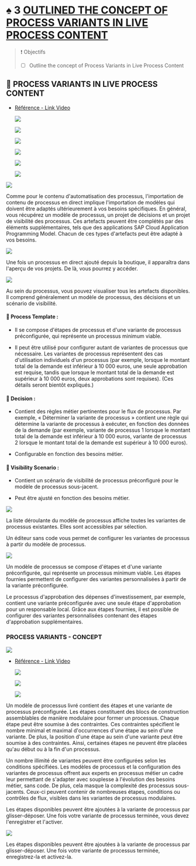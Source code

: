 # ♠ 3 [OUTLINED THE CONCEPT OF PROCESS VARIANTS IN LIVE PROCESS CONTENT](https://learning.sap.com/learning-journeys/create-processes-and-automations-with-sap-build-process-automation/outlining-the-concept-of-process-variants-in-live-process-content_d4e1edfb-7086-4165-bada-1619c19964b5)

> :exclamation: Objectifs
>
> - [ ] Outline the concept of Process Variants in Live Process Content

## :closed_book: PROCESS VARIANTS IN LIVE PROCESS CONTENT

- [Référence - Link Video](https://learning.sap.com/learning-journeys/create-processes-and-automations-with-sap-build-process-automation/outlining-the-concept-of-process-variants-in-live-process-content_d4e1edfb-7086-4165-bada-1619c19964b5)

  ![](./assets/Capture%20d’écran%202025-05-23%20123930.png)

  ![](./assets/Capture%20d’écran%202025-05-23%20124018.png)

  ![](./assets/Capture%20d’écran%202025-05-23%20124059.png)

  ![](./assets/Capture%20d’écran%202025-05-23%20124131.png)

  ![](./assets/Capture%20d’écran%202025-05-23%20124240.png)

  ![](./assets/Capture%20d’écran%202025-05-23%20124349.png)

![](./assets/U2L2_Process_Variants_001.png)

Comme pour le contenu d'automatisation des processus, l'importation de contenu de processus en direct implique l'importation de modèles qui doivent être adaptés ultérieurement à vos besoins spécifiques. En général, vous récupérez un modèle de processus, un projet de décisions et un projet de visibilité des processus. Ces artefacts peuvent être complétés par des éléments supplémentaires, tels que des applications SAP Cloud Application Programming Model. Chacun de ces types d'artefacts peut être adapté à vos besoins.

![](./assets/U2L2_Process_Variants_002.png)

Une fois un processus en direct ajouté depuis la boutique, il apparaîtra dans l'aperçu de vos projets. De là, vous pourrez y accéder.

![](./assets/U2L2_Process_Variants_003.png)

Au sein du processus, vous pouvez visualiser tous les artefacts disponibles. Il comprend généralement un modèle de processus, des décisions et un scénario de visibilité.

#### :small_red_triangle_down: Process Template :

- Il se compose d'étapes de processus et d'une variante de processus préconfigurée, qui représente un processus minimum viable.

- Il peut être utilisé pour configurer autant de variantes de processus que nécessaire. Les variantes de processus représentent des cas d'utilisation individuels d'un processus (par exemple, lorsque le montant total de la demande est inférieur à 10 000 euros, une seule approbation est requise, tandis que lorsque le montant total de la demande est supérieur à 10 000 euros, deux approbations sont requises). (Ces détails seront bientôt expliqués.)

#### :small_red_triangle_down: Decision :

- Contient des règles métier pertinentes pour le flux de processus. Par exemple, « Déterminer la variante de processus » contient une règle qui détermine la variante de processus à exécuter, en fonction des données de la demande (par exemple, variante de processus 1 lorsque le montant total de la demande est inférieur à 10 000 euros, variante de processus 2 lorsque le montant total de la demande est supérieur à 10 000 euros).

- Configurable en fonction des besoins métier.

#### :small_red_triangle_down: Visibility Scenario :

- Contient un scénario de visibilité de processus préconfiguré pour le modèle de processus sous-jacent.

- Peut être ajusté en fonction des besoins métier.

![](./assets/U2L2_Process_Variants_004.png)

La liste déroulante du modèle de processus affiche toutes les variantes de processus existantes. Elles sont accessibles par sélection.

Un éditeur sans code vous permet de configurer les variantes de processus à partir du modèle de processus.

![](./assets/U2L2_Process_Variants_007.png)

Un modèle de processus se compose d'étapes et d'une variante préconfigurée, qui représente un processus minimum viable. Les étapes fournies permettent de configurer des variantes personnalisées à partir de la variante préconfigurée.

Le processus d'approbation des dépenses d'investissement, par exemple, contient une variante préconfigurée avec une seule étape d'approbation pour un responsable local. Grâce aux étapes fournies, il est possible de configurer des variantes personnalisées contenant des étapes d'approbation supplémentaires.

### PROCESS VARIANTS - CONCEPT

![](./assets/U2L2_Process_Variants_008.png)

- [Référence - Link Video](https://learning.sap.com/learning-journeys/create-processes-and-automations-with-sap-build-process-automation/outlining-the-concept-of-process-variants-in-live-process-content_d4e1edfb-7086-4165-bada-1619c19964b5)

  ![](./assets/Capture%20d’écran%202025-05-23%20125147.png)

  ![](./assets/Capture%20d’écran%202025-05-23%20125227.png)

  ![](./assets/Capture%20d’écran%202025-05-23%20125304.png)

Un modèle de processus livré contient des étapes et une variante de processus préconfigurée. Les étapes constituent des blocs de construction assemblables de manière modulaire pour former un processus. Chaque étape peut être soumise à des contraintes. Ces contraintes spécifient le nombre minimal et maximal d'occurrences d'une étape au sein d'une variante. De plus, la position d'une étape au sein d'une variante peut être soumise à des contraintes. Ainsi, certaines étapes ne peuvent être placées qu'au début ou à la fin d'un processus.

Un nombre illimité de variantes peuvent être configurées selon les conditions spécifiées. Les modèles de processus et la configuration des variantes de processus offrent aux experts en processus métier un cadre leur permettant de s'adapter avec souplesse à l'évolution des besoins métier, sans code. De plus, cela masque la complexité des processus sous-jacents. Ceux-ci peuvent contenir de nombreuses étapes, conditions ou contrôles de flux, visibles dans les variantes de processus modulaires.

Les étapes disponibles peuvent être ajoutées à la variante de processus par glisser-déposer. Une fois votre variante de processus terminée, vous devez l'enregistrer et l'activer.

![](./assets/U2L2_Process_Variants_009.png)

Les étapes disponibles peuvent être ajoutées à la variante de processus par glisser-déposer. Une fois votre variante de processus terminée, enregistrez-la et activez-la.
